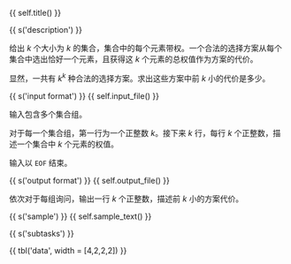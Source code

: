 {{ self.title() }}

{{ s('description') }}

给出 $k$ 个大小为 $k$ 的集合，集合中的每个元素带权。一个合法的选择方案从每个集合中选出恰好一个元素，且获得这 $k$ 个元素的总权值作为方案的代价。

显然，一共有 $k^k$ 种合法的选择方案。求出这些方案中前 $k$ 小的代价是多少。

{{ s('input format') }}
{{ self.input_file() }}

输入包含多个集合组。

对于每一个集合组，第一行为一个正整数 $k$。接下来 $k$ 行，每行 $k$ 个正整数，描述一个集合中 $k$ 个元素的权值。

输入以 `EOF` 结束。

{{ s('output format') }}
{{ self.output_file() }}

依次对于每组询问，输出一行 $k$ 个正整数，描述前 $k$ 小的方案代价。

{{ s('sample') }}
{{ self.sample_text() }}

{{ s('subtasks') }}

{{ tbl('data', width = [4,2,2,2]) }}
